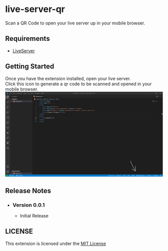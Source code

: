# live-server-qr
Scan a QR Code to open your live server up in your mobile browser.



## Requirements

* [LiveServer](https://marketplace.visualstudio.com/items?itemName=ritwickdey.LiveServer)


## Getting Started
Once you have the extension installed, open your live server.  
Click this icon to generate a qr code to be scanned and opened in your mobile browser.
![extension ui](getting_started.png)


## Release Notes

* ### Version 0.0.1
  * Initial Release



## LICENSE
This extension is licensed under the [MIT License](LICENSE)